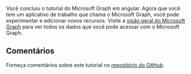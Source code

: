 <!-- markdownlint-disable MD002 MD041 -->

Você concluiu o tutorial do Microsoft Graph em angular. Agora que você tem um aplicativo de trabalho que chama o Microsoft Graph, você pode experimentar e adicionar novos recursos. Visite a [visão geral do Microsoft Graph](/graph/overview) para ver todos os dados que você pode acessar com o Microsoft Graph.

## <a name="feedback"></a>Comentários

Forneça comentários sobre este tutorial no [repositório do GitHub](https://github.com/microsoftgraph/msgraph-training-angularspa).
